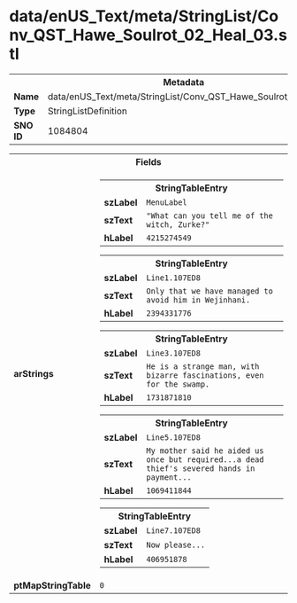 <h1>data/enUS_Text/meta/StringList/Conv_QST_Hawe_Soulrot_02_Heal_03.stl</h1><table><tr><th colspan="100%">Metadata</th></tr><tr><td><b>Name</b></td><td>data/enUS_Text/meta/StringList/Conv_QST_Hawe_Soulrot_02_Heal_03.stl</td></tr><tr><td><b>Type</b></td><td>StringListDefinition</td></tr><tr><td><b>SNO ID</b></td><td>1084804</td></tr></table>

<table><tr><th colspan="100%">Fields</th></tr><tr><td><b>arStrings</b></td><td><table><tr><th colspan="100%">StringTableEntry</th></tr><tr><td><b>szLabel</b></td><td><code>MenuLabel</code></td></tr><tr><td><b>szText</b></td><td><code>"What can you tell me of the witch, Zurke?"</code></td></tr><tr><td><b>hLabel</b></td><td><code>4215274549</code></td></tr></table>


<table><tr><th colspan="100%">StringTableEntry</th></tr><tr><td><b>szLabel</b></td><td><code>Line1.107ED8</code></td></tr><tr><td><b>szText</b></td><td><code>Only that we have managed to avoid him in Wejinhani.</code></td></tr><tr><td><b>hLabel</b></td><td><code>2394331776</code></td></tr></table>


<table><tr><th colspan="100%">StringTableEntry</th></tr><tr><td><b>szLabel</b></td><td><code>Line3.107ED8</code></td></tr><tr><td><b>szText</b></td><td><code>He is a strange man, with bizarre fascinations, even for the swamp.</code></td></tr><tr><td><b>hLabel</b></td><td><code>1731871810</code></td></tr></table>


<table><tr><th colspan="100%">StringTableEntry</th></tr><tr><td><b>szLabel</b></td><td><code>Line5.107ED8</code></td></tr><tr><td><b>szText</b></td><td><code>My mother said he aided us once but required...a dead thief's severed hands in payment...</code></td></tr><tr><td><b>hLabel</b></td><td><code>1069411844</code></td></tr></table>


<table><tr><th colspan="100%">StringTableEntry</th></tr><tr><td><b>szLabel</b></td><td><code>Line7.107ED8</code></td></tr><tr><td><b>szText</b></td><td><code>Now please...</code></td></tr><tr><td><b>hLabel</b></td><td><code>406951878</code></td></tr></table>


</td></tr><tr><td><b>ptMapStringTable</b></td><td><code>0</code></td></tr></table>

